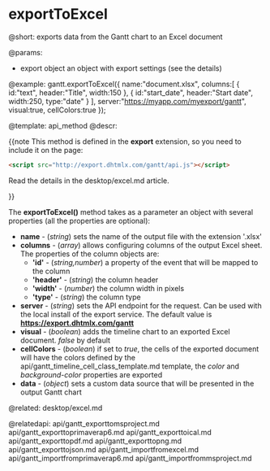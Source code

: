 exportToExcel
=============


@short:
	exports data from the Gantt chart to an Excel document

@params:

- export		object		an object with export settings (see the details)


@example:
gantt.exportToExcel({
    name:"document.xlsx", 
    columns:[
        { id:"text",  header:"Title", width:150 },
        { id:"start_date",  header:"Start date", width:250, type:"date" }
    ],
    server:"https://myapp.com/myexport/gantt",
    visual:true,
    cellColors:true
});


@template:	api_method
@descr:

{{note This method is defined in the **export** extension, so you need to include it on the page:
~~~html
<script src="http://export.dhtmlx.com/gantt/api.js"></script>  
~~~
Read the details in the desktop/excel.md article.

}}



The **exportToExcel()** method takes as a parameter an object with several properties (all the properties are optional):

- **name** - (*string*) sets the name of the output file with the extension '.xlsx' 
- **columns** - (*array*) allows configuring columns of the output Excel sheet. The properties of the column objects are:
	- **'id'** - (*string,number*) a property of the event that will be mapped to the column
    - **'header'** - (*string*) the column header
    - **'width'** - (*number*) the column width in pixels
    - **'type'** - (*string*) the column type</li>
- **server** - (*string*) sets the API endpoint for the request. Can be used with the local install of the export service. The default value is **https://export.dhtmlx.com/gantt**
- **visual** - (*boolean*) adds the timeline chart to an exported Excel document. *false* by default
- **cellColors** - (*boolean*) if set to *true*, the cells of the exported document will have the colors defined by the api/gantt_timeline_cell_class_template.md template, the *color* and *background-color* 
properties are exported
- **data** - (*object*) sets a custom data source that will be presented in the output Gantt chart

@related:
desktop/excel.md

@relatedapi:
api/gantt_exporttomsproject.md
api/gantt_exporttoprimaverap6.md
api/gantt_exporttoical.md
api/gantt_exporttopdf.md
api/gantt_exporttopng.md
api/gantt_exporttojson.md
api/gantt_importfromexcel.md
api/gantt_importfromprimaverap6.md
api/gantt_importfrommsproject.md

